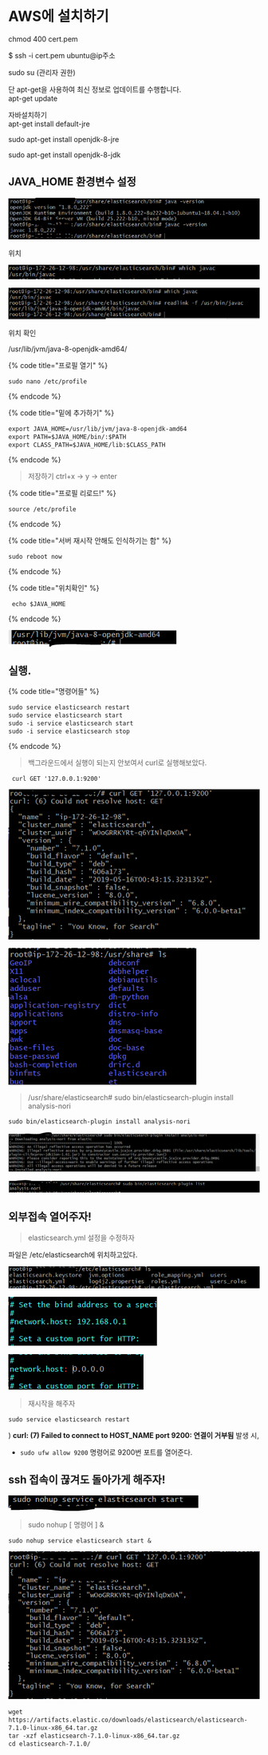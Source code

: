 # AWS에 설치하기



chmod 400 cert.pem

$ ssh -i cert.pem ubuntu@ip주소



sudo su \(관리자 권한\)



단 apt-get을 사용하여 최신 정보로 업데이트를 수행합니다.   
apt-get update

자바설치하기  
apt-get install default-jre

  sudo apt-get install openjdk-8-jre  

sudo apt-get install openjdk-8-jdk  


## JAVA\_HOME 환경변수 설정

![](../.gitbook/assets/image%20%288%29.png)



위치

![](../.gitbook/assets/image%20%2856%29.png)

![](../.gitbook/assets/image%20%2812%29.png)

위치 확인

/usr/lib/jvm/java-8-openjdk-amd64/

{% code title="프로필 열기" %}
```text
sudo nano /etc/profile
```
{% endcode %}

{% code title="밑에 추가하기" %}
```text
export JAVA_HOME=/usr/lib/jvm/java-8-openjdk-amd64
export PATH=$JAVA_HOME/bin/:$PATH
export CLASS_PATH=$JAVA_HOME/lib:$CLASS_PATH

```
{% endcode %}

> 저장하기 ctrl+x  -&gt;  y  -&gt; enter

{% code title="프로필 리로드!" %}
```text
source /etc/profile 
```
{% endcode %}

{% code title="서버 재시작 안해도 인식하기는 함" %}
```text
sudo reboot now

```
{% endcode %}

{% code title="위치확인" %}
```text
 echo $JAVA_HOME

```
{% endcode %}

![](../.gitbook/assets/image%20%2861%29.png)

## 실행.

{% code title="명령어들" %}
```text
sudo service elasticsearch restart
sudo service elasticsearch start
sudo -i service elasticsearch start
sudo -i service elasticsearch stop
```
{% endcode %}

> 백그라운드에서 실행이 되는지 안보여서 curl로 실행해보았다.

```text
 curl GET '127.0.0.1:9200'
```

![ curl GET &apos;127.0.0.1:9200&apos; &#xD655;&#xC778;](../.gitbook/assets/image%20%2820%29.png)



![](../.gitbook/assets/image.png)





> /usr/share/elasticsearch\# sudo bin/elasticsearch-plugin install analysis-nori

```text
sudo bin/elasticsearch-plugin install analysis-nori
```

![&#xC124;&#xCE58;&#xC644;&#xB8CC;&#xD588;&#xB2E4;&#x3160;&#x3160;](../.gitbook/assets/image%20%2853%29.png)

![&#xC124;&#xCE58; &#xD655;&#xC778;!!!!](../.gitbook/assets/image%20%2855%29.png)

## 외부접속 열어주자!

> elasticsearch.yml 설정을 수정하자

파일은  /etc/elasticsearch에 위치하고있다.

![](../.gitbook/assets/image%20%2863%29.png)

![network.host&#xB97C; &#xACE0;&#xCE58;&#xACA0;&#xB2E4;](../.gitbook/assets/image%20%2832%29.png)

![&#xC218;&#xC815;](../.gitbook/assets/image%20%2825%29.png)

> 재시작을 해주자

```text
sudo service elasticsearch restart
```



 \) **curl: \(7\) Failed to connect to HOST\_NAME port 9200: 연결이 거부됨** 발생 시,  
- `sudo ufw allow 9200` 명령어로 9200번 포트를 열어준다.

## ssh 접속이 끊겨도 돌아가게 해주자!

![](../.gitbook/assets/image%20%2830%29.png)

> sudo nohup \[ 명령어 \] &

```text
sudo nohup service elasticsearch start &
```

![&#xCA14;&#xC794;](../.gitbook/assets/image%20%2835%29.png)

















```text
wget https://artifacts.elastic.co/downloads/elasticsearch/elasticsearch-7.1.0-linux-x86_64.tar.gz
tar -xzf elasticsearch-7.1.0-linux-x86_64.tar.gz
cd elasticsearch-7.1.0/ 
```

